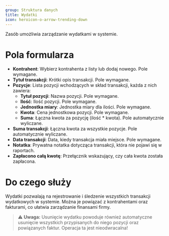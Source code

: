 ```yaml
---
group: Struktura danych
title: Wydatki
icon: heroicon-o-arrow-trending-down
---
```


Zasób umożliwia zarządzanie wydatkami w systemie.

# Pola formularza

- **Kontrahent**: Wybierz kontrahenta z listy lub dodaj nowego. Pole wymagane.
- **Tytuł transakcji**: Krótki opis transakcji. Pole wymagane.
- **Pozycje**: Lista pozycji wchodzących w skład transakcji, każda z nich zawiera:
  - **Tytuł pozycji**: Nazwa pozycji. Pole wymagane.
  - **Ilość**: Ilość pozycji. Pole wymagane.
  - **Jednostka miary**: Jednostka miary dla ilości. Pole wymagane.
  - **Kwota**: Cena jednostkowa pozycji. Pole wymagane.
  - **Suma**: Łączna kwota za pozycję (ilość * kwota). Pole automatycznie wyliczane.
- **Suma transakcji**: Łączna kwota za wszystkie pozycje. Pole automatycznie wyliczane.
- **Data transakcji**: Data, kiedy transakcja miała miejsce. Pole wymagane.
- **Notatka**: Prywatna notatka dotycząca transakcji, która nie pojawi się w raportach.
- **Zapłacono całą kwotę**: Przełącznik wskazujący, czy cała kwota została zapłacona.

# Do czego służy
Wydatki pozwalają na rejestrowanie i śledzenie wszystkich transakcji wydatkowych w systemie. Można je powiązać z kontrahentami oraz fakturami, co ułatwia zarządzanie finansami firmy.

> ⚠️ **Uwaga:** Usunięcie wydatku powoduje również automatyczne usunięcie wszystkich przypisanych do niego pozycji oraz powiązanych faktur. Operacja ta jest nieodwracalna!
